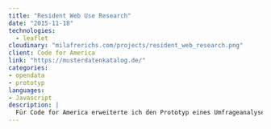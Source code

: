 ```yaml
---
title: "Resident Web Use Research"
date: "2015-11-18"
technologies:
  - leaflet
cloudinary: "milafrerichs.com/projects/resident_web_research.png"
client: Code for America
link: "https://musterdatenkatalog.de/"
categories:
- opendata
- prototyp
languages:
- Javascript
description: |
  Für Code for America erweiterte ich den Prototyp eines Umfrageanalysetools über den Internetzugang in Oakland, CA.
---
```


